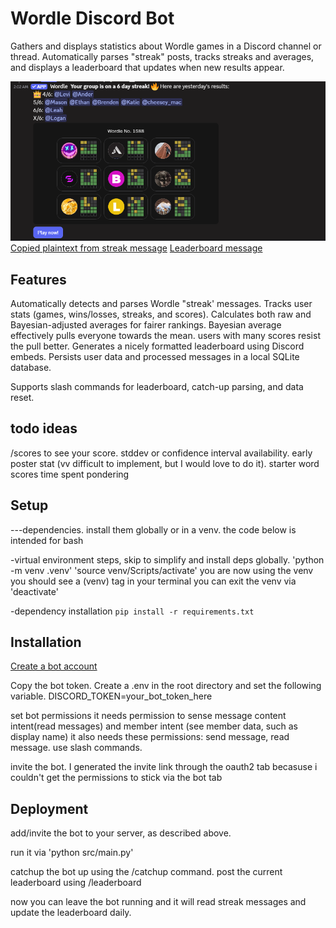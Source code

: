 # Wordle Discord Bot
Gathers and displays statistics about Wordle games in a Discord channel or thread.
Automatically parses "streak" posts, tracks streaks and averages, and displays a leaderboard that updates when new results appear.

![Streak Message Example](assets/StreakMessage.png)
[Copied plaintext from streak message](assets/streakmessage.txt)
[Leaderboard message](assets/leaderboard)


## Features
Automatically detects and parses Wordle "streak' messages.
Tracks user stats (games, wins/losses, streaks, and scores).
Calculates both raw and Bayesian-adjusted averages for fairer rankings.
    Bayesian average effectively pulls everyone towards the mean. users with many scores resist the pull better.
Generates a nicely formatted leaderboard using Discord embeds.
Persists user data and processed messages in a local SQLite database.

Supports slash commands for leaderboard, catch-up parsing, and data reset.


## todo ideas
/scores to see your score.
stddev or confidence interval availability.
early poster stat (vv difficult to implement, but I would love to do it).
starter word scores
time spent pondering


## Setup
---dependencies. 
install them globally or in a venv.
the code below is intended for bash

-virtual environment steps,  skip to simplify and install deps globally.
    'python -m venv .venv'
    'source venv/Scripts/activate'
you are now using the venv
you should see a (venv) tag in your terminal
you can exit the venv via 'deactivate'

-dependency installation
    `pip install -r requirements.txt`



## Installation
[Create a bot account](https://discordpy.readthedocs.io/en/stable/discord.html)

Copy the bot token. Create a .env in the root directory and set the following variable. DISCORD_TOKEN=your_bot_token_here

set bot permissions
it needs permission to sense message content intent(read messages) and member intent (see member data, such as display name)
it also needs these permissions: send message, read message. use slash commands.

invite the bot.
I generated the invite link through the oauth2 tab becasuse i couldn't get the permissions to stick via the bot tab



## Deployment
add/invite the bot to your server, as described above. 

run it via 
    'python src/main.py'

catchup the bot up using the /catchup command.
post the current leaderboard using /leaderboard

now you can leave the bot running and it will read streak messages and update the leaderboard daily. 
